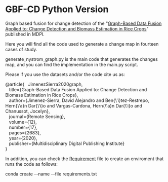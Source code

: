 # GBF-CD Python Version
Graph based fusion for change detection of the "[Graph-Based Data Fusion Applied to: Change Detection and Biomass Estimation in Rice Crops](https://www.mdpi.com/2072-4292/12/17/2683)" published in MDPI.

Here you will find all the code used to generate a change map in fourteen cases of study.

generate_nystrom_graph.py is the main code that generates the changes map, and 
you can find the implementation in the main.py script.

Please if you use the datasets and/or the code cite us as:<br/>

@article{&nbsp;&nbsp;&nbsp;JimenezSierra2020graph,<br/>
         &nbsp;&nbsp;&nbsp;title={Graph-Based Data Fusion Applied to: Change Detection and Biomass Estimation in Rice Crops},<br/>
         &nbsp;&nbsp;&nbsp;author={Jimenez-Sierra, David Alejandro and Ben{\\'i}tez-Restrepo, Hern{\\'a}n Dar{\\'i}o and Vargas-Cardona, Hern{\\'a}n Dar{\\'i}o and Chanussot, Jocelyn},<br/>
         &nbsp;&nbsp;&nbsp;journal={Remote Sensing},<br/>
         &nbsp;&nbsp;&nbsp;volume={12},<br/>
         &nbsp;&nbsp;&nbsp;number={17},<br/>
         &nbsp;&nbsp;&nbsp;pages={2683},<br/>
         &nbsp;&nbsp;&nbsp;year={2020},<br/>
         &nbsp;&nbsp;&nbsp;publisher={Multidisciplinary Digital Publishing Institute}<br/>
        }
        
In addition, you can check the [Requirement]([https://www.mdpi.com/2072-4292/12/17/2683](https://github.com/DavidJimenezS/GBF-CD/blob/master/Python%20Version/requirements.txt)) file
to create an enviroment that runs the code as follows:

conda create --name <env> --file requirements.txt

